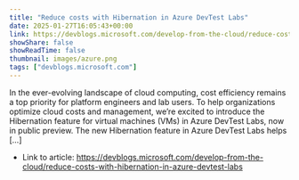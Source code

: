 ```yaml
---
title: "Reduce costs with Hibernation in Azure DevTest Labs"
date: 2025-01-27T16:05:43+00:00
link: https://devblogs.microsoft.com/develop-from-the-cloud/reduce-costs-with-hibernation-in-azure-devtest-labs
showShare: false
showReadTime: false
thumbnail: images/azure.png
tags: ["devblogs.microsoft.com"]
---
```

In the ever-evolving landscape of cloud computing, cost efficiency remains a top priority for platform engineers and lab users. To help organizations optimize cloud costs and management, we’re excited to introduce the Hibernation feature for virtual machines (VMs) in Azure DevTest Labs, now in public preview. The new Hibernation feature in Azure DevTest Labs helps […]

- Link to article: https://devblogs.microsoft.com/develop-from-the-cloud/reduce-costs-with-hibernation-in-azure-devtest-labs